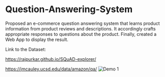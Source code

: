 # Question-Answering-System
Proposed an e-commerce question answering system that learns product information from product reviews and descriptions. It accordingly crafts appropriate responses to questions about the product. Finally, created a Web App to display the result.

Link to the Dataset:

https://rajpurkar.github.io/SQuAD-explorer/

https://jmcauley.ucsd.edu/data/amazon/qa/
![Demo 1](https://user-images.githubusercontent.com/68665818/147015133-f22deecf-0187-4d26-9c58-c8d4f50d1bec.jpeg)
